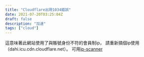 ```yaml
---
title: "Cloudflare出現1034錯誤"
date: 2021-07-20T03:25:04Z
draft: false
description: "加速"
tags: ["cloud"]
---
```

這意味著此網站使用了與賬號身份不符的會員制ip，
請重新搞個ip使用（dahi.icu.cdn.cloudflare.net）。
可用[ip-scanner](https://github.com/ip-scanner/cloudflare)